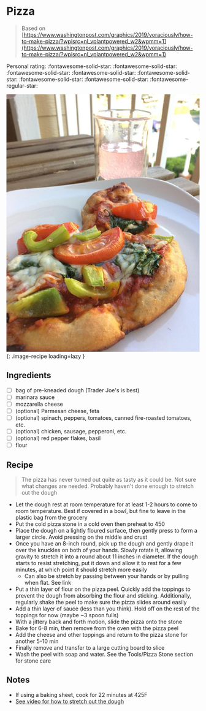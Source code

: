 # Pizza

> Based on [https://www.washingtonpost.com/graphics/2019/voraciously/how-to-make-pizza/?wpisrc=nl_vplantpowered_w2&wpmm=1](https://www.washingtonpost.com/graphics/2019/voraciously/how-to-make-pizza/?wpisrc=nl_vplantpowered_w2&wpmm=1)

<!-- {cts} rating=4; (User can specify rating on scale of 1-5) -->
Personal rating: :fontawesome-solid-star: :fontawesome-solid-star: :fontawesome-solid-star: :fontawesome-solid-star: :fontawesome-solid-star: :fontawesome-solid-star: :fontawesome-solid-star: :fontawesome-regular-star:
<!-- {cte} -->

<!-- {cts} name_image=pizza.jpg; (User can specify image name) -->
![pizza.jpg](./pizza.jpg){: .image-recipe loading=lazy }
<!-- {cte} -->

## Ingredients

* [ ] bag of pre-kneaded dough (Trader Joe's is best)
* [ ] marinara sauce
* [ ] mozzarella cheese
* [ ] (optional) Parmesan cheese, feta
* [ ] (optional) spinach, peppers, tomatoes, canned fire-roasted tomatoes, etc.
* [ ] (optional) chicken, sausage, pepperoni, etc.
* [ ] (optional) red pepper flakes, basil
* [ ] flour

## Recipe

> The pizza has never turned out quite as tasty as it could be. Not sure what changes are needed. Probably haven't done enough to stretch out the dough

* Let the dough rest at room temperature for at least 1-2 hours to come to room temperature. Best if covered in a bowl, but fine to leave in the plastic bag from the grocery
* Put the cold pizza stone in a cold oven then preheat to 450
* Place the dough on a lightly floured surface, then gently press to form a larger circle. Avoid pressing on the middle and crust
* Once you have an 8-inch round, pick up the dough and gently drape it over the knuckles on both of your hands. Slowly rotate it, allowing gravity to stretch it into a round about 11 inches in diameter. If the dough starts to resist stretching, put it down and allow it to rest for a few minutes, at which point it should stretch more easily
    * Can also be stretch by passing between your hands or by pulling when flat. See link
* Put a thin layer of flour on the pizza peel. Quickly add the toppings to prevent the dough from absorbing the flour and sticking. Additionally, regularly shake the peel to make sure the pizza slides around easily
* Add a thin layer of sauce (less than you think). Hold off on the rest of the toppings for now (maybe ~3 spoon fulls)
* With a jittery back and forth motion, slide the pizza onto the stone
* Bake for 6-8 min, then remove from the oven with the pizza peel
* Add the cheese and other toppings and return to the pizza stone for another 5-10 min
* Finally remove and transfer to a large cutting board to slice
* Wash the peel with soap and water. See the Tools/Pizza Stone section for stone care

## Notes

* If using a baking sheet, cook for 22 minutes at 425F
* [See video for how to stretch out the dough](https://www.youtube.com/watch?time_continue=33&v=9f9-xTcKzZo)
